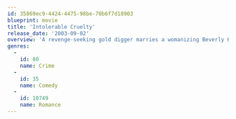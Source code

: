 ```yaml
---
id: 35869ec9-4424-4475-98be-70b6f7d18903
blueprint: movie
title: 'Intolerable Cruelty'
release_date: '2003-09-02'
overview: 'A revenge-seeking gold digger marries a womanizing Beverly Hills lawyer with the intention of making a killing in the divorce.'
genres:
  -
    id: 80
    name: Crime
  -
    id: 35
    name: Comedy
  -
    id: 10749
    name: Romance
---
```

